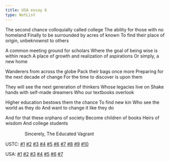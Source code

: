 ```yaml
---
title: USA essay 6
type: NotList
---
```


The second chance colloquially called college
The ability for those with no homeland
Finally to be surrounded by acres of known
To find their place of origin, unbeknownst to others

A common meeting ground for scholars
Where the goal of being wise is within reach
A place of growth and realization of aspirations
Or simply, a new home

Wanderers from across the globe
Pack their bags once more
Preparing for the next decade of change
For the time to discover is upon them

They will see the next generation of thinkers
Whose legacies live on
Shake hands with self-made dreamers
Who our textbooks overlook

Higher education bestows them the chance
To find new kin
Who see the world as they do
And want to change it like they do

And for that these orphans of society
Become children of books
Heirs of wisdom
And college students

　　　　  Sincerely,
The Educated Vagrant

USTC: [\#1](/meeting/highereducation/ustc1) [\#2](/meeting/highereducation/ustc2) [\#3](/meeting/highereducation/ustc3) [\#4](/meeting/highereducation/ustc4) [\#5](/meeting/highereducation/ustc5) [\#6](/meeting/highereducation/ustc6)  [\#7](/meeting/highereducation/ustc7)  [\#8](/meeting/highereducation/ustc8) [\#9](/meeting/highereducation/ustc9) [\#10](/meeting/highereducation/ustc10)

USA: [\#1](/meeting/highereducation/usa1) [\#2](/meeting/highereducation/usa2) [\#3](/meeting/highereducation/usa3) [\#4](/meeting/highereducation/usa4) [\#5](/meeting/highereducation/usa5)  [\#6](/meeting/highereducation/usa6) [\#7](/meeting/highereducation/usa7)        
